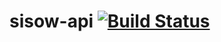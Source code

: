 sisow-api [![Build Status](https://travis-ci.org/LemonWeb/sisow-api.svg?branch=master)](https://travis-ci.org/LemonWeb/sisow-api)
=========
